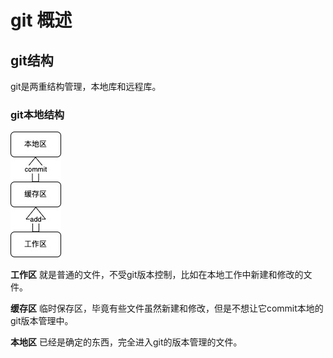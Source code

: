 # git 概述

## git结构

git是两重结构管理，本地库和远程库。

### git本地结构

![local](./resource/local.jpg)

**工作区** 就是普通的文件，不受git版本控制，比如在本地工作中新建和修改的文件。

**缓存区** 临时保存区，毕竟有些文件虽然新建和修改，但是不想让它commit本地的git版本管理中。

**本地区** 已经是确定的东西，完全进入git的版本管理的文件。